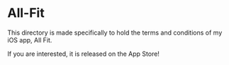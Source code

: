 # All-Fit

This directory is made specifically to hold the terms and conditions of my iOS app, All Fit.

If you are interested, it is released on the App Store!
